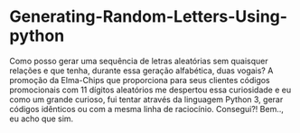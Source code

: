 # Generating-Random-Letters-Using-python
Como posso gerar uma sequência de letras aleatórias sem quaisquer relações e que tenha, durante essa geração alfabética, duas vogais? A promoção da Elma-Chips que proporciona para seus clientes códigos promocionais com 11 dígitos aleatórios me despertou essa curiosidade e eu como um grande curioso, fui tentar através da linguagem Python 3, gerar códigos idênticos ou com a mesma linha de raciocínio. Consegui?! Bem.., eu acho que sim. 
